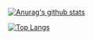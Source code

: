 [![Anurag's github stats](https://github-readme-stats.vercel.app/api?username=bald-head&count_private=true&show_icons=true&theme=panda)](https://github.com/bald-head/github-readme-stats)





[![Top Langs](https://github-readme-stats.vercel.app/api/top-langs/?username=bald-head&layout=compact)](https://github.com/bald-head/github-readme-stats)





